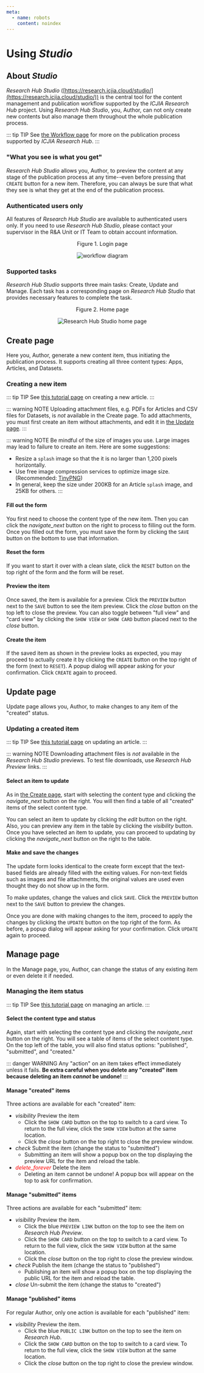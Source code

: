 ```yaml
---
meta:
  - name: robots
    content: noindex
---
```


# Using _Studio_

<StaffOnly />

## About _Studio_

_Research Hub Studio_ ([https://research.icjia.cloud/studio/](https://research.icjia.cloud/studio/)) is the central tool for the content management and publication workflow supported by the _ICJIA Research Hub_ project. Using _Research Hub Studio_, you, Author, can not only create new contents but also manage them throughout the whole publication process.

::: tip TIP
See [the Workflow page](workflow.md) for more on the publication process supported by _ICJIA Research Hub_.
:::

### "What you see is what you get"

_Research Hub Studio_ allows you, Author, to preview the content at any stage of the publication process at any time--even before pressing that `CREATE` button for a new item. Therefore, you can always be sure that what they see is what they get at the end of the publication process.

### Authenticated users only

All features of _Research Hub Studio_ are available to authenticated users only. If you need to use _Research Hub Studio_, please contact your supervisor in the R&A Unit or IT Team to obtain account information.

<div style="text-align:center">
<span class="fig-title">Figure 1. Login page</span>

![workflow diagram](/researchhub/docs/assets/img/login.png)

</div>

### Supported tasks

_Research Hub Studio_ supports three main tasks: Create, Update and Manage. Each task has a corresponding page on _Research Hub Studio_ that provides necessary features to complete the task.

<div style="text-align:center">
<span class="fig-title">Figure 2. Home page</span>

![Research Hub Studio home page](/researchhub/docs/assets/img/home.png)

</div>

## Create page

Here you, Author, generate a new content item, thus initiating the publication process. It supports creating all three content types: Apps, Articles, and Datasets.

### Creating a new item

::: tip TIP
See [this tutorial page](tutorials/create-article.md) on creating a new article.
:::

::: warning NOTE
Uploading attachment files, e.g. PDFs for Articles and CSV files for Datasets, is _not_ available in the Create page. To add attachments, you must first create an item without attachments, and edit it in [the Update page](#update-page).
:::

::: warning NOTE
Be mindful of the size of images you use. Large images may lead to failure to create an item. Here are some suggestions:

- Resize a `splash` image so that the it is no larger than 1,200 pixels horizontally.
- Use free image compression services to optimize image size. (Recommended: [TinyPNG](https://tinypng.com/))
- In general, keep the size under 200KB for an Article `splash` image, and 25KB for others.
  :::

#### Fill out the form

You first need to choose the content type of the new item. Then you can click the <i class="material-icons">navigate_next</i> button on the right to process to filling out the form. Once you filled out the form, you must save the form by clicking the `SAVE` button on the bottom to use that information.

#### Reset the form

If you want to start it over with a clean slate, click the `RESET` button on the top right of the form and the form will be reset.

#### Preview the item

Once saved, the item is available for a preview. Click the `PREVIEW` button next to the `SAVE` button to see the item preview. Click the <i class="material-icons">close</i> button on the top left to close the preview. You can also toggle between "full view" and "card view" by clicking the `SHOW VIEW` or `SHOW CARD` button placed next to the <i class="material-icons">close</i> button.

#### Create the item

If the saved item as shown in the preview looks as expected, you may proceed to actually create it by clicking the `CREATE` button on the top right of the form (next to `RESET`). A popup dialog will appear asking for your confirmation. Click `CREATE` again to proceed.

## Update page

Update page allows you, Author, to make changes to any item of the "created" status.

### Updating a created item

::: tip TIP
See [this tutorial page](tutorials/update-article.md) on updating an article.
:::

::: warning NOTE
Downloading attachment files is _not_ available in the _Research Hub Studio_ previews. To test file downloads, use _Research Hub Preview_ links.
:::

#### Select an item to update

As in [the Create page](#create-page), start with selecting the content type and clicking the <i class="material-icons">navigate_next</i> button on the right. You will then find a table of all "created" items of the select content type.

You can select an item to update by clicking the <i class="material-icons">edit</i> button on the right. Also, you can preview any item in the table by clicking the <i class="material-icons">visibility</i> button. Once you have selected an item to update, you can proceed to updating by clicking the <i class="material-icons">navigate_next</i> button on the right to the table.

#### Make and save the changes

The update form looks identical to the create form except that the text-based fields are already filled with the exiting values. For non-text fields such as images and file attachments, the original values are used even thought they do not show up in the form.

To make updates, change the values and click `SAVE`. Click the `PREVIEW` button next to the `SAVE` button to preview the changes.

Once you are done with making changes to the item, proceed to apply the changes by clicking the `UPDATE` button on the top right of the form. As before, a popup dialog will appear asking for your confirmation. Click `UPDATE` again to proceed.

## Manage page

In the Manage page, you, Author, can change the status of any existing item or even delete it if needed.

### Managing the item status

::: tip TIP
See [this tutorial page](tutorials/manage-article.md) on managing an article.
:::

#### Select the content type and status

Again, start with selecting the content type and clicking the <i class="material-icons">navigate_next</i> button on the right. You will see a table of items of the select content type. On the top left of the table, you will also find status options: "published", "submitted", and "created."

::: danger WARNING
Any "action" on an item takes effect immediately unless it fails. **Be extra careful when you delete any "created" item because deleting an item _cannot_ be undone!**
:::

#### Manage "created" items

Three actions are available for each "created" item:

- <i class="material-icons">visibility</i> Preview the item
  - Click the `SHOW CARD` button on the top to switch to a card view. To return to the full view, click the `SHOW VIEW` button at the same location.
  - Click the <i class="material-icons">close</i> button on the top right to close the preview window.
- <i class="material-icons">check</i> Submit the item (change the status to "submitted")
  - Submitting an item will show a popup box on the top displaying the preview URL for the item and reload the table.
- <i class="material-icons" style="color:red;">delete_forever</i> Delete the item
  - Deleting an item cannot be undone! A popup box will appear on the top to ask for confirmation.

#### Manage "submitted" items

Three actions are available for each "submitted" item:

- <i class="material-icons">visibility</i> Preview the item.
  - Click the blue `PREVIEW LINK` button on the top to see the item on _Research Hub Preview_.
  - Click the `SHOW CARD` button on the top to switch to a card view. To return to the full view, click the `SHOW VIEW` button at the same location.
  - Click the <i class="material-icons">close</i> button on the top right to close the preview window.
- <i class="material-icons">check</i> Publish the item (change the status to "published")
  - Publishing an item will show a popup box on the top displaying the public URL for the item and reload the table.
- <i class="material-icons">close</i> Un-submit the item (change the status to "created")

#### Manage "published" items

For regular Author, only one action is available for each "published" item:

- <i class="material-icons">visibility</i> Preview the item.
  - Click the blue `PUBLIC LINK` button on the top to see the item on _Research Hub_.
  - Click the `SHOW CARD` button on the top to switch to a card view. To return to the full view, click the `SHOW VIEW` button at the same location.
  - Click the <i class="material-icons">close</i> button on the top right to close the preview window.

<FundingStatement />
